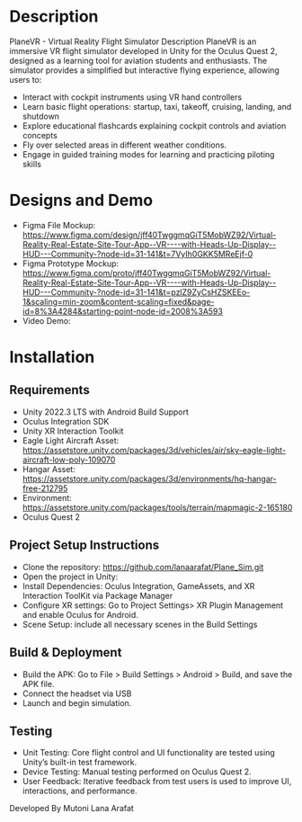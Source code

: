 # Description
PlaneVR - Virtual Reality Flight Simulator
Description
PlaneVR is an immersive VR flight simulator developed in Unity for the Oculus Quest 2, designed as a learning tool for aviation students and enthusiasts. The simulator provides a simplified but interactive flying experience, allowing users to:

- Interact with cockpit instruments using VR hand controllers
- Learn basic flight operations: startup, taxi, takeoff, cruising, landing, and shutdown
- Explore educational flashcards explaining cockpit controls and aviation concepts
- Fly over selected areas in different weather conditions.
- Engage in guided training modes for learning and practicing piloting skills

# Designs and Demo
- Figma File Mockup: https://www.figma.com/design/jff40TwggmqGiT5MobWZ92/Virtual-Reality-Real-Estate-Site-Tour-App--VR----with-Heads-Up-Display--HUD---Community-?node-id=31-141&t=7VyIh0GKK5MReEjf-0
- Figma Prototype Mockup: https://www.figma.com/proto/jff40TwggmqGiT5MobWZ92/Virtual-Reality-Real-Estate-Site-Tour-App--VR----with-Heads-Up-Display--HUD---Community-?node-id=31-141&t=pzlZ9ZyCsHZSKEEo-1&scaling=min-zoom&content-scaling=fixed&page-id=8%3A4284&starting-point-node-id=2008%3A593
- Video Demo: 

# Installation
## Requirements
- Unity 2022.3 LTS with Android Build Support
- Oculus Integration SDK
- Unity XR Interaction Toolkit
- Eagle Light Aircraft Asset: https://assetstore.unity.com/packages/3d/vehicles/air/sky-eagle-light-aircraft-low-poly-109070
- Hangar Asset: https://assetstore.unity.com/packages/3d/environments/hq-hangar-free-212795
- Environment: https://assetstore.unity.com/packages/tools/terrain/mapmagic-2-165180
- Oculus Quest 2
  
## Project Setup Instructions
- Clone the repository: https://github.com/lanaarafat/Plane_Sim.git
- Open the project in Unity:
- Install Dependencies: Oculus Integration, GameAssets, and XR Interaction ToolKit via Package Manager
- Configure XR settings: Go to Project Settings> XR Plugin Management and enable Oculus for Android.
- Scene Setup: include all necessary scenes in the Build Settings

## Build & Deployment
- Build the APK: Go to File > Build Settings > Android > Build, and save the APK file.
- Connect the headset via USB
- Launch and begin simulation.

## Testing
- Unit Testing: Core flight control and UI functionality are tested using Unity’s built-in test framework.
- Device Testing: Manual testing performed on Oculus Quest 2.
- User Feedback: Iterative feedback from test users is used to improve UI, interactions, and performance.


Developed By
Mutoni Lana Arafat
